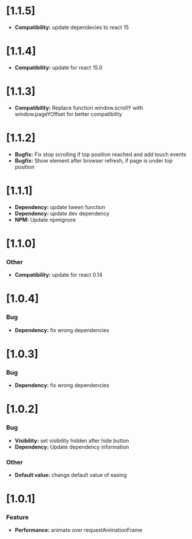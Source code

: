 # [1.1.5]

* **Compatibility:** update dependecies to react 15

# [1.1.4]

* **Compatibility:** update for react 15.0

# [1.1.3]

* **Compatibility:** Replace function window.scrollY with window.pageYOffset for better compatibility

# [1.1.2]

* **Bugfix:** Fix stop scrolling if top position reached and add touch events
* **Bugfix:** Show element after browser refresh, if page is under top position 

# [1.1.1]

* **Dependency:** update tween function
* **Dependency:** update dev dependency
* **NPM:** Update npmignore

# [1.1.0]

### Other

* **Compatibility:** update for react 0.14

# [1.0.4]

### Bug

* **Dependency:** fix wrong dependencies

# [1.0.3]

### Bug

* **Dependency:** fix wrong dependencies

# [1.0.2]

### Bug

* **Visibility:** set visibility hidden after hide button
* **Dependency:** Update dependency information

### Other

* **Default value:** change default value of easing


# [1.0.1]

### Feature

* **Performance:** animate over requestAnimationFrame
